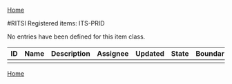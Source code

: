 [Home](readme.md)

#RITSI Registered items: ITS-PRID

No entries have been defined for this item class.

|ID   |Name    |Description                         |Assignee|Updated|State   |Boundaries|
|-----|--------|------------------------------------|--------|-------|--------|-----------|
|     |        |                                    |        |       |        |           |


[Home](readme.md)

